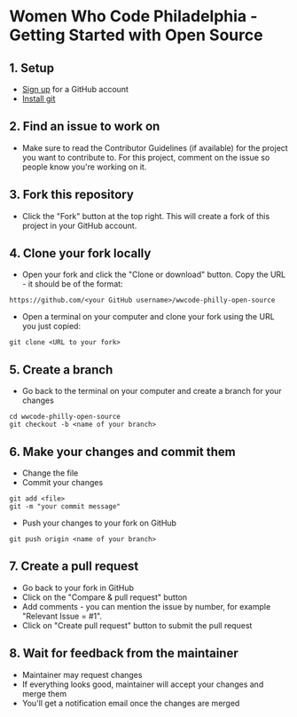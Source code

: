# Women Who Code Philadelphia - Getting Started with Open Source

## 1. Setup
* [Sign up](https://github.com/join) for a GitHub account
* [Install git](https://help.github.com/articles/set-up-git/)

## 2. Find an issue to work on
* Make sure to read the Contributor Guidelines (if available) for the project you want to contribute to. For this project, comment on the issue so people know you're working on it.

## 3. Fork this repository
* Click the "Fork" button at the top right. This will create a fork of this project in your GitHub account.

## 4. Clone your fork locally
* Open your fork and click the "Clone or download" button. Copy the URL - it should be of the format: 
```
https://github.com/<your GitHub username>/wwcode-philly-open-source
```
* Open a terminal on your computer and clone your fork using the URL you just copied:
```
git clone <URL to your fork>
```

## 5. Create a branch
* Go back to the terminal on your computer and create a branch for your changes
```
cd wwcode-philly-open-source
git checkout -b <name of your branch>
```

## 6. Make your changes and commit them
* Change the file
* Commit your changes
```
git add <file>
git -m "your commit message"
```
* Push your changes to your fork on GitHub
```
git push origin <name of your branch>
```

## 7. Create a pull request
* Go back to your fork in GitHub
* Click on the "Compare & pull request" button
* Add comments - you can mention the issue by number, for example "Relevant Issue = #1".
* Click on "Create pull request" button to submit the pull request

## 8. Wait for feedback from the maintainer
* Maintainer may request changes
* If everything looks good, maintainer will accept your changes and merge them
* You'll get a notification email once the changes are merged
